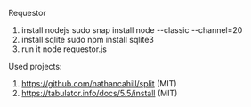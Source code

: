 Requestor

1. install nodejs
   sudo snap install node --classic --channel=20
2. install sqlite
   sudo npm install sqlite3
3. run it
   node requestor.js

Used projects:
1. https://github.com/nathancahill/split (MIT)
2. https://tabulator.info/docs/5.5/install (MIT)